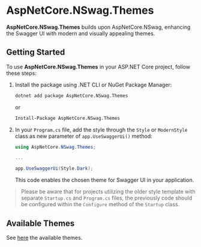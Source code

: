 ﻿# AspNetCore.NSwag.Themes

**AspNetCore.NSwag.Themes** builds upon AspNetCore.NSwag, enhancing the Swagger UI with modern and visually appealing themes.


## Getting Started

To use **AspNetCore.NSwag.Themes** in your ASP.NET Core project, follow these steps:

1. Install the package using .NET CLI or NuGet Package Manager:

	```bash
	dotnet add package AspNetCore.NSwag.Themes
	```

	or

	```bash
	Install-Package AspNetCore.NSwag.Themes
	```

2. In your `Program.cs` file, add the style through the `Style` or `ModernStyle` class as new parameter of `app.UseSwaggerUi()` method:

	```csharp
	using AspNetCore.NSwag.Themes;

	...

	app.UseSwaggerUi(Style.Dark);
	```

	This code enables the chosen theme for Swagger UI in your application.

> Please be aware that for projects utilizing the older style template with separate `Startup.cs` and `Program.cs` files, the previously code should be configured within the `Configure` method of the `Startup` class.


## Available Themes

See [here](https://github.com/teociaps/SwaggerUI.Themes?tab=readme-ov-file#available-themes) the available themes.